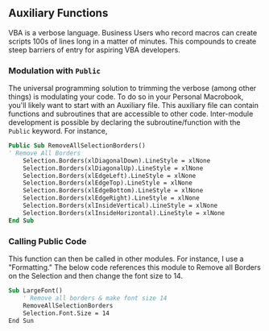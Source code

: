 ## Auxiliary Functions

VBA is a verbose language. Business Users who record macros can create scripts 100s of lines long in a matter of minutes. This compounds to create steep barriers of entry for aspiring VBA developers. 

### Modulation with `Public`
The universal programming solution to trimming the verbose (among other things) is modulating your code. To do so in your Personal Macrobook, you'll likely want to start with an Auxiliary file. This auxiliary file can contain functions and subroutines that are accessible to other code. Inter-module development is possible by declaring the subroutine/function with the `Public` keyword. For instance, 

```vb
Public Sub RemoveAllSelectionBorders()
' Remove All Borders
    Selection.Borders(xlDiagonalDown).LineStyle = xlNone
    Selection.Borders(xlDiagonalUp).LineStyle = xlNone
    Selection.Borders(xlEdgeLeft).LineStyle = xlNone
    Selection.Borders(xlEdgeTop).LineStyle = xlNone
    Selection.Borders(xlEdgeBottom).LineStyle = xlNone
    Selection.Borders(xlEdgeRight).LineStyle = xlNone
    Selection.Borders(xlInsideVertical).LineStyle = xlNone
    Selection.Borders(xlInsideHorizontal).LineStyle = xlNone
End Sub
```

### Calling Public Code

This function can then be called in other modules. For instance, I use a "Formatting." The below code references this module to Remove all Borders on the Selection and then change the font size to 14.

```vb
Sub LargeFont()
    ' Remove all borders & make font size 14
    RemoveAllSelectionBorders
    Selection.Font.Size = 14
End Sun
```
